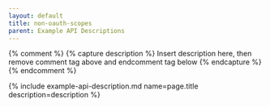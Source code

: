 ```yaml
---
layout: default
title: non-oauth-scopes
parent: Example API Descriptions
---
```


{% comment %}
{% capture description %}
Insert description here, then remove comment tag above and endcomment tag below
{% endcapture %}
{% endcomment %}

{% include example-api-description.md name=page.title description=description %}
